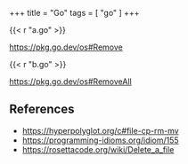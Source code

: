 +++
title = "Go"
tags = [ "go" ]
+++

{{< r "a.go" >}}

<https://pkg.go.dev/os#Remove>

{{< r "b.go" >}}

<https://pkg.go.dev/os#RemoveAll>

## References

- <https://hyperpolyglot.org/c#file-cp-rm-mv>
- <https://programming-idioms.org/idiom/155>
- <https://rosettacode.org/wiki/Delete_a_file>
